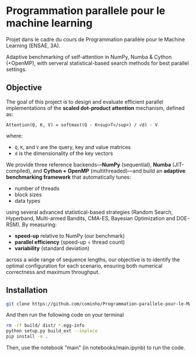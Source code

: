 # Programmation parallele pour le machine learning
Projet dans le cadre du cours de Programmation parallèle pour le Machine Learning (ENSAE, 3A).

Adaptive benchmarking of self-attention in NumPy, Numba & Cython (+OpenMP), with serveral statistical-based search methods for best parallel settings.

## Objective

The goal of this project is to design and evaluate efficient parallel implementations of the **scaled dot-product attention** mechanism, defined as:

`Attention(Q, K, V) = softmax((Q · K<sup>T</sup>) / √d) · V`

where:

- `Q`, `K`, and `V` are the query, key and value matrices  
- `d` is the dimensionality of the key vectors  

We provide three reference backends—**NumPy** (sequential), **Numba** (JIT-compiled), and **Cython + OpenMP** (multithreaded)—and build an **adaptive benchmarking framework** that automatically tunes:

- number of threads  
- block sizes  
- data types  

using several advanced statistical-based strategies (Random Search, Hyperband, Multi-armed Bandits, CMA-ES, Bayesian Optimization and DOE-RSM). By measuring:

- **speed-up** relative to NumPy (our benchmark)
- **parallel efficiency** (speed-up ÷ thread count)  
- **variability** (standard deviation)  

across a wide range of sequence lengths, our objective is to identify the optimal configuration for each scenario, ensuring both numerical correctness and maximum throughput.  

## Installation

```bash
git clone https://github.com/cominho/Programmation-parallele-pour-le-Machine-Learning-3A
```
And then run the following code on your terminal 

```bash
rm -rf build/ dist/ *.egg-info
python setup.py build_ext --inplace
pip install -e .
```
Then, use the notebook "main" (in notebooks/main.ipynb) to run the code. 



